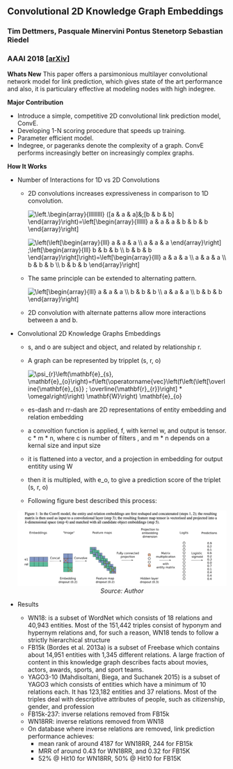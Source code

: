 ## Convolutional 2D Knowledge Graph Embeddings
### Tim Dettmers, Pasquale Minervini Pontus Stenetorp Sebastian Riedel
### AAAI 2018 [[arXiv](https://arxiv.org/pdf/1707.01476.pdf)]

**Whats New**
This paper offers a parsimonious multilayer convolutional network model for link prediction, which gives state of the art performance and also, it is particulary effective at modeling nodes with high indegree. 

**Major Contribution**
* Introduce a simple, competitive 2D convolutional link prediction model, ConvE.
* Developing 1-N scoring procedure that speeds up training.
* Parameter efficient model.
* Indegree, or pageranks denote the complexity of a graph. ConvE performs increasingly better on increasingly complex graphs.

**How It Works**
* Number of Interactions for 1D vs 2D Convolutions
    * 2D convolutions increases expressiveness in comparison to 1D convolution.

        <img src="https://i.upmath.me/svg/%5Cleft.%5Cbegin%7Barray%7D%7Blllllllll%7D%0A(%5Ba%20%26%20a%20%26%20a%5D%26%3B%5Bb%20%26%20b%20%26%20b%5D%0A%5Cend%7Barray%7D%5Cright)%3D%5Cleft%5B%5Cbegin%7Barray%7D%7Bllllll%7D%0Aa%20%26%20a%20%26%20a%20%26%20b%20%26%20b%20%26%20b%0A%5Cend%7Barray%7D%5Cright%5D" alt="\left.\begin{array}{lllllllll}
([a &amp; a &amp; a]&amp;;[b &amp; b &amp; b]
\end{array}\right)=\left[\begin{array}{llllll}
a &amp; a &amp; a &amp; b &amp; b &amp; b
\end{array}\right]" /> 

        <img src="https://i.upmath.me/svg/%5Cleft(%5Cleft%5B%5Cbegin%7Barray%7D%7Blll%7D%0Aa%20%26%20a%20%26%20a%20%5C%5C%0Aa%20%26%20a%20%26%20a%0A%5Cend%7Barray%7D%5Cright%5D%20%3B%5Cleft%5B%5Cbegin%7Barray%7D%7Blll%7D%0Ab%20%26%20b%20%26%20b%20%5C%5C%0Ab%20%26%20b%20%26%20b%0A%5Cend%7Barray%7D%5Cright%5D%5Cright)%3D%5Cleft%5B%5Cbegin%7Barray%7D%7Blll%7D%0Aa%20%26%20a%20%26%20a%20%5C%5C%0Aa%20%26%20a%20%26%20a%20%5C%5C%0Ab%20%26%20b%20%26%20b%20%5C%5C%0Ab%20%26%20b%20%26%20b%0A%5Cend%7Barray%7D%5Cright%5D" alt="\left(\left[\begin{array}{lll}
a &amp; a &amp; a \\
a &amp; a &amp; a
\end{array}\right] ;\left[\begin{array}{lll}
b &amp; b &amp; b \\
b &amp; b &amp; b
\end{array}\right]\right)=\left[\begin{array}{lll}
a &amp; a &amp; a \\
a &amp; a &amp; a \\
b &amp; b &amp; b \\
b &amp; b &amp; b
\end{array}\right]" />

    * The same principle can be extended to alternating pattern.

        <img src="https://i.upmath.me/svg/%5Cleft%5B%5Cbegin%7Barray%7D%7Blll%7D%0Aa%20%26%20a%20%26%20a%20%5C%5C%0Ab%20%26%20b%20%26%20b%20%5C%5C%0Aa%20%26%20a%20%26%20a%20%5C%5C%0Ab%20%26%20b%20%26%20b%0A%5Cend%7Barray%7D%5Cright%5D" alt="\left[\begin{array}{lll}
a &amp; a &amp; a \\
b &amp; b &amp; b \\
a &amp; a &amp; a \\
b &amp; b &amp; b
\end{array}\right]" />

    * 2D convolution with alternate patterns allow more interactions between a and b.

* Convolutional 2D Knowledge Graphs Embeddings
    * s, and o are subject and object, and related by relationship r.
    * A graph can be represented by tripplet (s, r, o)
    
        <img src="https://i.upmath.me/svg/%5Cpsi_%7Br%7D%5Cleft(%5Cmathbf%7Be%7D_%7Bs%7D%2C%20%5Cmathbf%7Be%7D_%7Bo%7D%5Cright)%3Df%5Cleft(%5Coperatorname%7Bvec%7D%5Cleft(f%5Cleft(%5Cleft%5B%5Coverline%7B%5Cmathbf%7Be%7D_%7Bs%7D%7D%20%3B%20%5Coverline%7B%5Cmathbf%7Br%7D_%7Br%7D%7D%5Cright%5D%20*%20%5Comega%5Cright)%5Cright)%20%5Cmathbf%7BW%7D%5Cright)%20%5Cmathbf%7Be%7D_%7Bo%7D" alt="\psi_{r}\left(\mathbf{e}_{s}, \mathbf{e}_{o}\right)=f\left(\operatorname{vec}\left(f\left(\left[\overline{\mathbf{e}_{s}} ; \overline{\mathbf{r}_{r}}\right] * \omega\right)\right) \mathbf{W}\right) \mathbf{e}_{o}" />

    * es-dash and rr-dash are 2D representations of entity embedding and relation embedding
    * a convoltion function is applied, f, with kernel w, and output is tensor. c * m * n, where c is number of filters , and m * n depends on a kernal size and input size
    * it is flattened into a vector, and a projection in embedding for output entitity using W
    * then it is multipled, with e_o, to give a prediction score of the triplet (s, r, o)

    * Following figure best described this process:

    <p align="center">
        <img width=600 src="images/conve_architecture.png">
        <em>Source: Author</em>
        </p>
* Results
    * WN18: is a subset of WordNet which consists of 18 relations and 40,943 entities. Most of the 151,442 triples consist of hyponym and hypernym relations and, for such a reason, WN18 tends to follow a strictly hierarchical structure
    * FB15k (Bordes et al. 2013a) is a subset of Freebase which contains about 14,951 entities with 1,345 different relations. A large fraction of content in this knowledge graph describes facts about movies, actors, awards, sports, and sport teams.
    * YAGO3-10 (Mahdisoltani, Biega, and Suchanek 2015) is a subset of YAGO3 which consists of entities which have a minimum of 10 relations each. It has 123,182 entities and 37 relations. Most of the triples deal with descriptive attributes of people, such as citizenship, gender, and profession
    * FB15k-237: inverse relations removed from FB15k
    * WN18RR: inverse relations removed from WN18
    * On database where inverse relations are removed, link prediction performance achieves:
        * mean rank of around 4187 for WN18RR, 244 for FB15k
        * MRR of around 0.43 for WN18RR, and 0.32 for FB15K
        * 52% @ Hit10 for WN18RR, 50% @ Hit10 for FB15K



